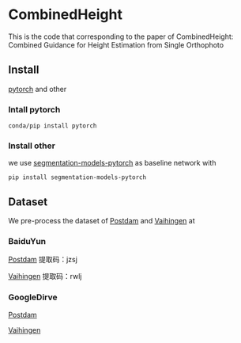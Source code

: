 # CombinedHeight
This is the code that corresponding to the paper of CombinedHeight: Combined Guidance for Height Estimation from Single Orthophoto

## Install
[pytorch](http://www.pytorch.com) and other
### Intall pytorch
```
conda/pip install pytorch
```
### Install other
we use [segmentation-models-pytorch](https://pypi.org/project/segmentation-models-pytorch/) as baseline network with 

```
pip install segmentation-models-pytorch
```

## Dataset
We pre-process the dataset of [Postdam](http://www2.isprs.org/commissions/comm3/wg4/2d-sem-label-potsdam.html) and [Vaihingen](http://www2.isprs.org/commissions/comm3/wg4/2d-sem-label-vaihingen.html) at

### BaiduYun

[Postdam](https://pan.baidu.com/s/1kwHSQlGdRUICouX4nsfVxQ) 提取码：jzsj

[Vaihingen](https://pan.baidu.com/s/1DLj1oVB7UcVb8B69kPGc9Q) 提取码：rwlj


### GoogleDirve

[Postdam](https://drive.google.com/open?id=1PqWqK_0D3iNp0mGND3cpSWH0Lyv8IFFc)

[Vaihingen](https://drive.google.com/open?id=1fPILD1wL_tYEpolsZIotkhRMyHiXakqd)

